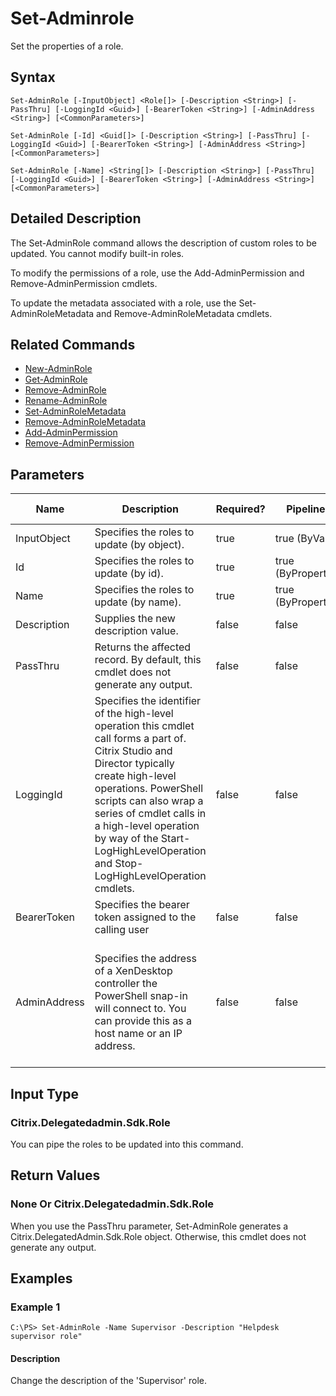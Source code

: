 ﻿
# Set-Adminrole
Set the properties of a role.
## Syntax
```
Set-AdminRole [-InputObject] <Role[]> [-Description <String>] [-PassThru] [-LoggingId <Guid>] [-BearerToken <String>] [-AdminAddress <String>] [<CommonParameters>]

Set-AdminRole [-Id] <Guid[]> [-Description <String>] [-PassThru] [-LoggingId <Guid>] [-BearerToken <String>] [-AdminAddress <String>] [<CommonParameters>]

Set-AdminRole [-Name] <String[]> [-Description <String>] [-PassThru] [-LoggingId <Guid>] [-BearerToken <String>] [-AdminAddress <String>] [<CommonParameters>]
```
## Detailed Description
The Set-AdminRole command allows the description of custom roles to be updated. You cannot modify built-in roles.

To modify the permissions of a role, use the Add-AdminPermission and Remove-AdminPermission cmdlets.

To update the metadata associated with a role, use the Set-AdminRoleMetadata and Remove-AdminRoleMetadata cmdlets.


## Related Commands

* [New-AdminRole](./New-AdminRole/)
* [Get-AdminRole](./Get-AdminRole/)
* [Remove-AdminRole](./Remove-AdminRole/)
* [Rename-AdminRole](./Rename-AdminRole/)
* [Set-AdminRoleMetadata](./Set-AdminRoleMetadata/)
* [Remove-AdminRoleMetadata](./Remove-AdminRoleMetadata/)
* [Add-AdminPermission](./Add-AdminPermission/)
* [Remove-AdminPermission](./Remove-AdminPermission/)
## Parameters
| Name   | Description | Required? | Pipeline Input | Default Value |
| --- | --- | --- | --- | --- |
| InputObject | Specifies the roles to update (by object). | true | true (ByValue) |  |
| Id | Specifies the roles to update (by id). | true | true (ByPropertyName) |  |
| Name | Specifies the roles to update (by name). | true | true (ByPropertyName) |  |
| Description | Supplies the new description value. | false | false |  |
| PassThru | Returns the affected record. By default, this cmdlet does not generate any output. | false | false | False |
| LoggingId | Specifies the identifier of the high-level operation this cmdlet call forms a part of. Citrix Studio and Director typically create high-level operations. PowerShell scripts can also wrap a series of cmdlet calls in a high-level operation by way of the Start-LogHighLevelOperation and Stop-LogHighLevelOperation cmdlets. | false | false |  |
| BearerToken | Specifies the bearer token assigned to the calling user | false | false |  |
| AdminAddress | Specifies the address of a XenDesktop controller the PowerShell snap-in will connect to. You can provide this as a host name or an IP address. | false | false | Localhost. Once a value is provided by any cmdlet, this value becomes the default. |

## Input Type

### Citrix.Delegatedadmin.Sdk.Role
You can pipe the roles to be updated into this command.
## Return Values

### None Or Citrix.Delegatedadmin.Sdk.Role
When you use the PassThru parameter, Set-AdminRole generates a Citrix.DelegatedAdmin.Sdk.Role object. Otherwise, this cmdlet does not generate any output.
## Examples

### Example 1
```
C:\PS> Set-AdminRole -Name Supervisor -Description "Helpdesk supervisor role"
```
#### Description
Change the description of the 'Supervisor' role.
